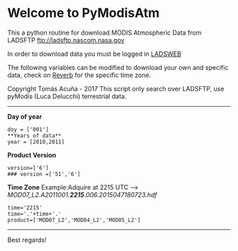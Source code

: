 # Welcome to PyModisAtm

This a python routine for download MODIS Atmospheric Data from LADSFTP ftp://ladsftp.nascom.nasa.gov

In order to download data you must be logged in [LADSWEB](https://ladsweb.modaps.eosdis.nasa.gov/profile/login/)

The following variables can be modified to download your own and specific data, check on [Reverb](https://reverb.echo.nasa.gov/reverb/) for the specific time zone. 

Copyright Tomás Acuña - 2017
This script only search over LADSFTP, use pyModis (Luca Delucchi) terrestrial data. 

_________________________________________

**Day of year**
```
doy = ['001']
**Years of data**
year = [2010,2011]
```

**Product Version**
```
version=['6'] 
### version =['51','6']
```

**Time Zone**
Example:Adquire at 2215 UTC --> _MOD07_L2.A2011001.**2215**.006.2015047180723.hdf_

```
time='2215'
time='.'+time+'.'
product=['MOD07_L2','MOD04_L2','MOD05_L2']
```
__________________________________________

Best regards!
